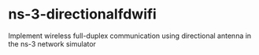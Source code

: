 ns-3-directionalfdwifi
======================

Implement wireless full-duplex communication using directional antenna in the ns-3 network simulator
